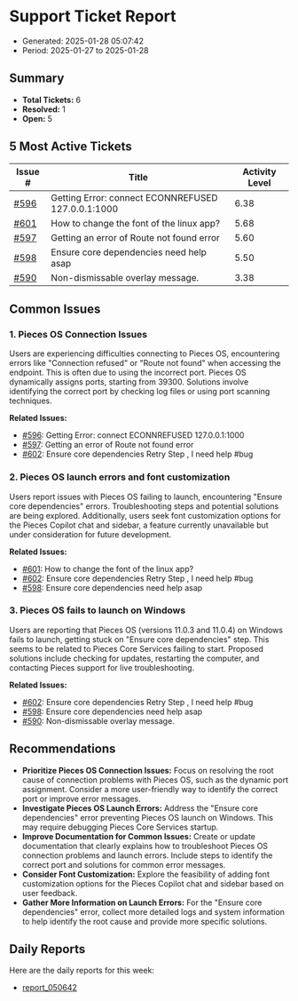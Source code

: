 # Support Ticket Report
- Generated: 2025-01-28 05:07:42
- Period: 2025-01-27 to 2025-01-28

## Summary
- **Total Tickets:** 6
- **Resolved:** 1
- **Open:** 5

## 5 Most Active Tickets
| Issue # | Title | Activity Level |
|---------|-------|----------------|
| [#596](https://github.com/pieces-app/support/issues/596) | Getting Error: connect ECONNREFUSED 127.0.0.1:1000 | 6.38 |
| [#601](https://github.com/pieces-app/support/issues/601) | How to change the font of the linux app? | 5.68 |
| [#597](https://github.com/pieces-app/support/issues/597) | Getting an error of Route not found error | 5.60 |
| [#598](https://github.com/pieces-app/support/issues/598) | Ensure core dependencies need help asap | 5.50 |
| [#590](https://github.com/pieces-app/support/issues/590) | Non-dismissable overlay message. | 3.38 |

## Common Issues
### 1. Pieces OS Connection Issues
Users are experiencing difficulties connecting to Pieces OS, encountering errors like "Connection refused" or "Route not found" when accessing the endpoint. This is often due to using the incorrect port. Pieces OS dynamically assigns ports, starting from 39300. Solutions involve identifying the correct port by checking log files or using port scanning techniques.

**Related Issues:**
- [#596](https://github.com/pieces-app/support/issues/596): Getting Error: connect ECONNREFUSED 127.0.0.1:1000
- [#597](https://github.com/pieces-app/support/issues/597): Getting an error of Route not found error
- [#602](https://github.com/pieces-app/support/issues/602): Ensure core dependencies  Retry Step , I need help #bug

### 2. Pieces OS launch errors and font customization
Users report issues with Pieces OS failing to launch, encountering "Ensure core dependencies" errors. Troubleshooting steps and potential solutions are being explored. Additionally, users seek font customization options for the Pieces Copilot chat and sidebar, a feature currently unavailable but under consideration for future development.

**Related Issues:**
- [#601](https://github.com/pieces-app/support/issues/601): How to change the font of the linux app?
- [#602](https://github.com/pieces-app/support/issues/602): Ensure core dependencies  Retry Step , I need help #bug
- [#598](https://github.com/pieces-app/support/issues/598): Ensure core dependencies need help asap

### 3. Pieces OS fails to launch on Windows
Users are reporting that Pieces OS (versions 11.0.3 and 11.0.4) on Windows fails to launch, getting stuck on "Ensure core dependencies" step. This seems to be related to Pieces Core Services failing to start. Proposed solutions include checking for updates, restarting the computer, and contacting Pieces support for live troubleshooting.

**Related Issues:**
- [#602](https://github.com/pieces-app/support/issues/602): Ensure core dependencies  Retry Step , I need help #bug
- [#598](https://github.com/pieces-app/support/issues/598): Ensure core dependencies need help asap
- [#590](https://github.com/pieces-app/support/issues/590): Non-dismissable overlay message.


## Recommendations
- **Prioritize Pieces OS Connection Issues:** Focus on resolving the root cause of connection problems with Pieces OS, such as the dynamic port assignment.  Consider a more user-friendly way to identify the correct port or improve error messages.
- **Investigate Pieces OS Launch Errors:** Address the "Ensure core dependencies" error preventing Pieces OS launch on Windows. This may require debugging Pieces Core Services startup.
- **Improve Documentation for Common Issues:** Create or update documentation that clearly explains how to troubleshoot Pieces OS connection problems and launch errors. Include steps to identify the correct port and solutions for common error messages.
- **Consider Font Customization:** Explore the feasibility of adding font customization options for the Pieces Copilot chat and sidebar based on user feedback.
- **Gather More Information on Launch Errors:**  For the "Ensure core dependencies" error, collect more detailed logs and system information to help identify the root cause and provide more specific solutions. 

## Daily Reports
Here are the daily reports for this week:

- [report_050642](daily/2025-01-28/report_050642.md)
